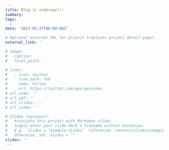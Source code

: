 ```yaml
---
title: Blog is underway!!!
summary: 
tags:
  - 
date: '2023-03-27T00:00:00Z'

# Optional external URL for project (replaces project detail page).
external_link: ''

# image:
#   caption: 
#   focal_point: 

# links:
#   - icon: twitter
#     icon_pack: fab
#     name: Follow
#     url: https://twitter.com/georgecushen
# url_code: ''
# url_pdf: ''
# url_slides: ''
# url_video: ''

# Slides (optional).
#   Associate this project with Markdown slides.
#   Simply enter your slide deck's filename without extension.
#   E.g. `slides = "example-slides"` references `content/slides/example-slides.md`.
#   Otherwise, set `slides = ""`.
slides: ''
---
```

